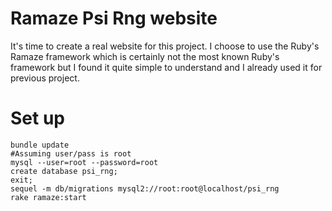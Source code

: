 # Ramaze Psi Rng website

It's time to create a real website for this project. I choose to use the Ruby's Ramaze framework which is certainly not the most known Ruby's framework but I found it quite simple to understand and I already used it for previous project.

# Set up

	bundle update
	#Assuming user/pass is root
	mysql --user=root --password=root
	create database psi_rng;
	exit;
	sequel -m db/migrations mysql2://root:root@localhost/psi_rng
	rake ramaze:start